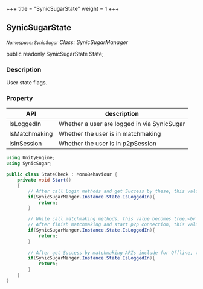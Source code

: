 +++
title = "SynicSugarState"
weight = 1
+++
## SynicSugarState
<small>*Namespace: SynicSugar*</small>
*Class: SynicSugarManager* </small>

public readonly SynicSugarState State;

### Description
User state flags.

### Property 
| API | description |
| --- | --- |
| IsLoggedIn | Whether a user are logged in via SynicSugar |
| IsMatchmaking | Whether the user is in matchmaking |
| IsInSession | Whether the user is in p2pSession |


```cs
using UnityEngine;
using SynicSugar;

public class StateCheck : MonoBehaviour {     
    private void Start()
    {
        // After call Login methods and get Success by these, this value becomes true.
        if(SynicSugarManger.Instance.State.IsLoggedIn){
            return;
        }

        // While call matchmaking methods, this value becomes true.<br />
        // After finish matchmaking and start p2p connection, this value returns false.
        if(SynicSugarManger.Instance.State.IsLoggedIn){
            return;
        }
        
        // After get Success by matchmaking APIs include for Offline, this value becomes true　until finish Session by ExitSession or CloseSession.
        if(SynicSugarManger.Instance.State.IsLoggedIn){
            return;
        }
    }
}
```